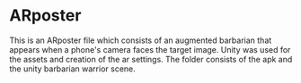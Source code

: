 # ARposter
This is an ARposter file which consists of an augmented barbarian that appears when a phone's camera faces the target image. Unity was used for the assets and creation of the ar settings. The folder consists of the apk and the unity barbarian warrior scene.
